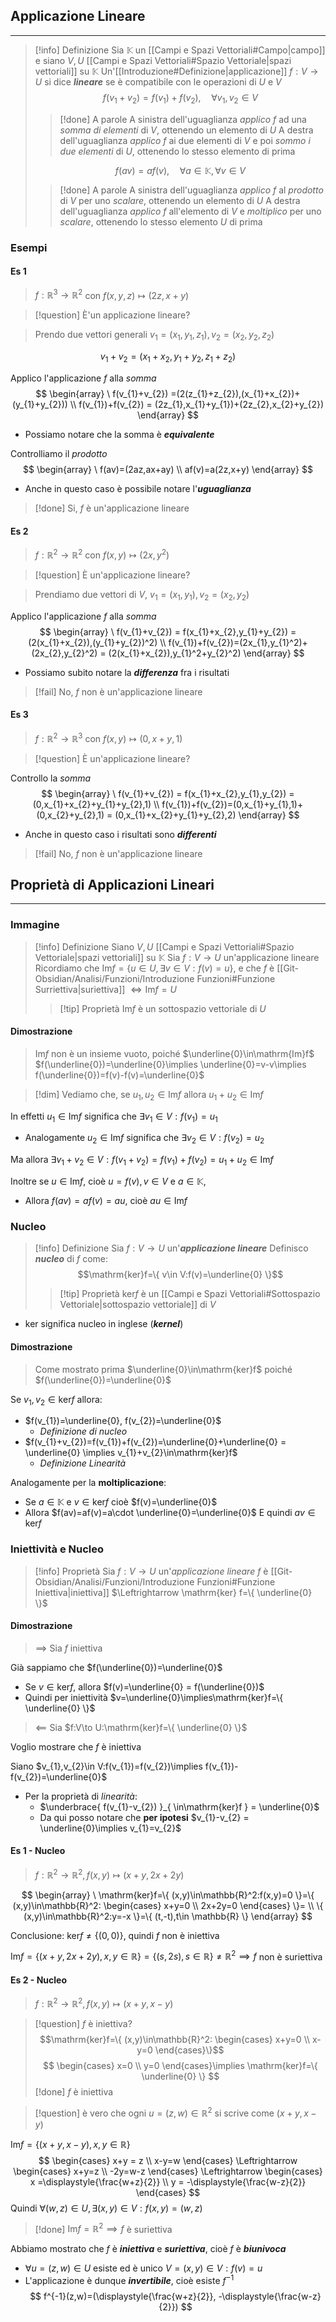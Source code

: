 ## Applicazione Lineare
---
>[!info] Definizione
>Sia $\mathbb{K}$ un [[Campi e Spazi Vettoriali#Campo|campo]] e siano $V,U$ [[Campi e Spazi Vettoriali#Spazio Vettoriale|spazi vettoriali]] su $\mathbb{K}$
>Un'[[Introduzione#Definizione|applicazione]] $f:V\to U$ si dice ***lineare*** se è compatibile con le operazioni di $U$ e $V$
>$$f(v_{1}+v_{2})=f(v_{1})+f(v_{2}), \quad\forall v_{1},v_{2} \in V$$
>>[!done] A parole
>>A sinistra dell'uguaglianza *applico* $f$ ad una *somma di elementi* di $V$, ottenendo un elemento di $U$
>>A destra dell'uguaglianza *applico* $f$ ai due elementi di $V$ e poi *sommo i due elementi* di $U$, ottenendo lo stesso elemento di prima
>
>$$f(av) = af(v), \quad\forall a \in\mathbb{K}, \forall v \in V$$
>>[!done] A parole
>>A sinistra dell'uguaglianza *applico* $f$ al *prodotto* di $V$ per uno *scalare*, ottenendo un elemento di $U$
>>A destra dell'uguaglianza *applico* $f$ all'elemento di $V$ e *moltiplico* per uno *scalare*, ottenendo lo stesso elemento $U$ di prima

### Esempi
#### Es 1
>$f:\mathbb{R}^3\to \mathbb{R}^2$ con $f(x,y,z)\mapsto(2z,x+y)$

>[!question] È'un applicazione lineare?

>Prendo due vettori generali $v_{1}=(x_{1},y_{1},z_{1}), v_{2}=(x_{2},y_{2},z_{2})$

$$
v_{1}+v_{2} = (x_{1}+x_{2},y_{1}+y_{2},z_{1}+z_{2})
$$

Applico l'applicazione $f$ alla *somma*
$$
\begin{array}
\ f(v_{1}+v_{2}) =(2(z_{1}+z_{2}),(x_{1}+x_{2})+(y_{1}+y_{2})) \\
f(v_{1})+f(v_{2}) = (2z_{1},x_{1}+y_{1})+(2z_{2},x_{2}+y_{2})
\end{array}
$$
- Possiamo notare che la somma è ***equivalente***

Controlliamo il *prodotto*
$$
\begin{array}
\ f(av)=(2az,ax+ay) \\
af(v)=a(2z,x+y)
\end{array}
$$
- Anche in questo caso è possibile notare l'***uguaglianza***

>[!done] Si, $f$ è un'applicazione lineare

#### Es 2
>$f:\mathbb{R}^2\to\mathbb{R}^2$ con $f(x,y) \mapsto (2x,y^2)$

>[!question] È un'applicazione lineare?

>Prendiamo due vettori di $V$, $v_{1}=(x_{1},y_{1}), v_{2}=(x_{2},y_{2})$

Applico l'applicazione $f$ alla *somma*
$$
\begin{array}
\ f(v_{1}+v_{2}) = f(x_{1}+x_{2},y_{1}+y_{2}) =(2(x_{1}+x_{2}),(y_{1}+y_{2})^2) \\
f(v_{1})+f(v_{2})=(2x_{1},y_{1}^2)+(2x_{2},y_{2}^2) = (2(x_{1}+x_{2}),y_{1}^2+y_{2}^2)
\end{array}
$$

- Possiamo subito notare la ***differenza*** fra i risultati

>[!fail] No, $f$ non è un'applicazione lineare

#### Es 3
>$f:\mathbb{R}^2\to\mathbb{R}^3$ con $f(x,y)\mapsto (0,x+y,1)$

>[!question] È un'applicazione lineare?

Controllo la *somma*
$$
\begin{array}
\ f(v_{1}+v_{2}) = f(x_{1}+x_{2},y_{1},y_{2}) = (0,x_{1}+x_{2}+y_{1}+y_{2},1) \\
f(v_{1})+f(v_{2})=(0,x_{1}+y_{1},1)+(0,x_{2}+y_{2},1) = (0,x_{1}+x_{2}+y_{1}+y_{2},2)
\end{array}
$$
- Anche in questo caso i risultati sono ***differenti***

>[!fail] No, $f$ non è un'applicazione lineare

## Proprietà di Applicazioni Lineari
---
### Immagine
>[!info] Definizione
>Siano $V,U$ [[Campi e Spazi Vettoriali#Spazio Vettoriale|spazi vettoriali]] su $\mathbb{K}$
>Sia $f:V\to U$ un'applicazione lineare
>Ricordiamo che $\mathrm{Im}f =\{ u\in U,\exists v\in V:f(v)=u \}$, e che $f$ è [[Git-Obsidian/Analisi/Funzioni/Introduzione Funzioni#Funzione Surriettiva|suriettiva]] $\Leftrightarrow \mathrm{Im}f=U$
>>[!tip] Proprietà
>>$\mathrm{Im}f$ è un sottospazio vettoriale di $U$

#### Dimostrazione
>$\mathrm{Im}f$ non è un insieme vuoto, poiché $\underline{0}\in\mathrm{Im}f$
>$f(\underline{0})=\underline{0}\implies \underline{0}=v-v\implies f(\underline{0})=f(v)-f(v)=\underline{0}$

>[!dim] Vediamo che, se $u_{1},u_{2}\in\mathrm{Im}f$ allora $u_{1}+u_{2}\in\mathrm{Im}f$

In effetti $u_{1}\in\mathrm{Im}f$ significa che $\exists v_{1}\in V:f(v_{1})=u_{1}$
- Analogamente $u_{2}\in\mathrm{Im}f$ significa che $\exists v_{2}\in V:f(v_{2})=u_{2}$

Ma allora $\exists v_{1}+v_{2} \in V:f(v_{1}+v_{2})=f(v_{1})+f(v_{2})=u_{1}+u_{2}\in \mathrm{Im}f$

Inoltre se $u\in \mathrm{Im}f$, cioè $u=f(v), v\in V$ e $a\in\mathbb{K}$,
- Allora $f(av)=af(v)=au$, cioè $au\in\mathrm{Im}f$

### Nucleo
>[!info] Definizione
>Sia $f:V\to U$ un'***applicazione lineare***
>Definisco ***nucleo*** di $f$ come:
>$$\mathrm{ker}f=\{ v\in V:f(v)=\underline{0} \}$$
>>[!tip] Proprietà
>>$\mathrm{ker}f$ è un [[Campi e Spazi Vettoriali#Sottospazio Vettoriale|sottospazio vettoriale]] di $V$

- $\mathrm{ker}$ significa nucleo in inglese (***kernel***)

#### Dimostrazione
>Come mostrato prima $\underline{0}\in\mathrm{ker}f$ poiché $f(\underline{0})=\underline{0}$

Se $v_{1},v_{2}\in\mathrm{ker}f$ allora:
- $f(v_{1})=\underline{0}, f(v_{2})=\underline{0}$
	- *Definizione di nucleo*
- $f(v_{1}+v_{2})=f(v_{1})+f(v_{2})=\underline{0}+\underline{0} = \underline{0} \implies v_{1}+v_{2}\in\mathrm{ker}f$
	- *Definizione Linearità*

Analogamente per la **moltiplicazione**:
- Se $a\in\mathbb{K}$ e $v\in\mathrm{ker}f$ cioè $f(v)=\underline{0}$
- Allora $f(av)=af(v)=a\cdot \underline{0}=\underline{0}$
E quindi $av\in\mathrm{ker}f$

### Iniettività e Nucleo
>[!info] Proprietà
>Sia $f:V\to U$ un'*applicazione lineare* 
>$f$ è [[Git-Obsidian/Analisi/Funzioni/Introduzione Funzioni#Funzione Iniettiva|iniettiva]] $\Leftrightarrow \mathrm{ker} f=\{ \underline{0} \}$

#### Dimostrazione
>$\implies$
>Sia $f$ iniettiva

Già sappiamo che $f(\underline{0})=\underline{0}$
- Se $v\in\mathrm{ker}f$, allora $f(v)=\underline{0} = f(\underline{0})$
- Quindi per iniettività $v=\underline{0}\implies\mathrm{ker}f=\{ \underline{0} \}$

>$\impliedby$
>Sia $f:V\to U:\mathrm{ker}f=\{ \underline{0} \}$

Voglio mostrare che $f$ è iniettiva

Siano $v_{1},v_{2}\in V:f(v_{1})=f(v_{2})\implies f(v_{1})-f(v_{2})=\underline{0}$
- Per la proprietà di *linearità*:
	- $\underbrace{ f(v_{1}-v_{2}) }_{ \in\mathrm{ker}f } = \underline{0}$
	- Da qui posso notare che **per ipotesi** $v_{1}-v_{2} = \underline{0}\implies v_{1}=v_{2}$

#### Es 1 - Nucleo
>$f:\mathbb{R}^2\to\mathbb{R}^2, f(x,y)\mapsto(x+y,2x+2y)$

$$
\begin{array}
\ \mathrm{ker}f=\{ (x,y)\in\mathbb{R}^2:f(x,y)=0 \}=\{ (x,y)\in\mathbb{R}^2: \begin{cases}
x+y=0 \\
2x+2y=0
\end{cases}
\}= \\
\{ (x,y)\in\mathbb{R}^2:y=-x \}=\{ (t,-t),t\in \mathbb{R} \}
\end{array}
$$

Conclusione: $\mathrm{ker}f\neq\{ (0,0) \}$, quindi $f$ non è iniettiva

$\mathrm{Im}f=\{ (x+y,2x+2y),x,y\in\mathbb{R} \}=\{ (s,2s),s\in\mathbb{R} \}\neq \mathbb{R}^2 \implies f$ non è suriettiva

#### Es 2 - Nucleo
>$f:\mathbb{R}^2\to \mathbb{R}^2, f(x,y)\mapsto(x+y,x-y)$

>[!question] $f$ è iniettiva?
$$\mathrm{ker}f=\{ (x,y)\in\mathbb{R}^2: \begin{cases}
x+y=0 \\
x-y=0
\end{cases}\}$$
$$
\begin{cases}
x=0 \\
y=0
\end{cases}\implies \mathrm{ker}f=\{ \underline{0} \}
$$
>[!done] $f$ è iniettiva

>[!question] è vero che ogni $u=(z,w)\in\mathbb{R}^2$ si scrive come $(x+y,x-y)$

$\mathrm{Im}f=\{ (x+y,x-y),x,y\in \mathbb{R} \}$ 
$$
\begin{cases}
x+y = z \\
x-y=w
\end{cases}
\Leftrightarrow
\begin{cases}
x+y=z \\
-2y=w-z
\end{cases}
\Leftrightarrow
\begin{cases}
x =\displaystyle{\frac{w+z}{2}} \\
y = -\displaystyle{\frac{w-z}{2}}
\end{cases}
$$
Quindi $\forall(w,z)\in U, \exists(x,y)\in V:f(x,y)=(w,z)$
>[!done] $\mathrm{Im}f=\mathbb{R}^2\implies f$ è suriettiva

Abbiamo mostrato che $f$ è ***iniettiva*** e ***suriettiva***, cioè $f$ è ***biunivoca***
- $\forall u=(z,w)\in U$ esiste ed è unico $V=(x,y)\in V:f(v)=u$
- L'applicazione è dunque ***invertibile***, cioè esiste $f^{-1}$
$$
f^{-1}(z,w)=(\displaystyle{\frac{w+z}{2}}, -\displaystyle{\frac{w-z}{2}})
$$
